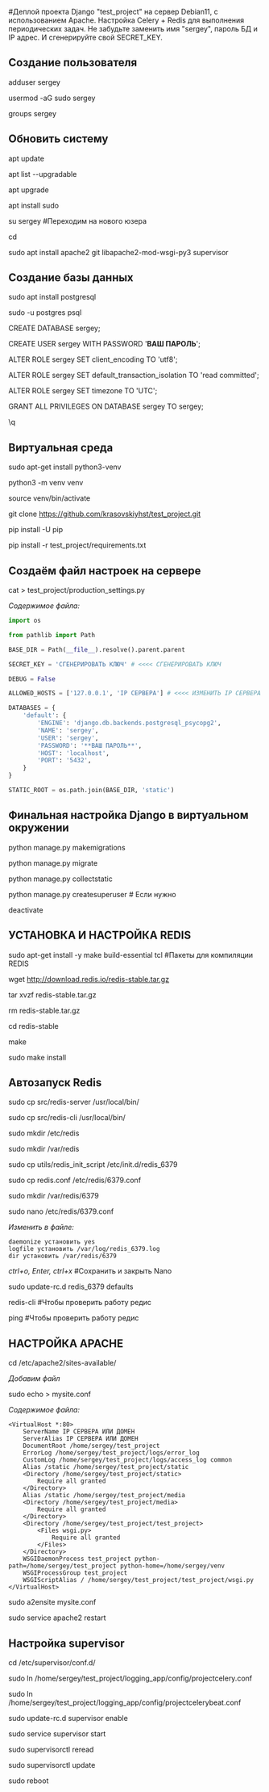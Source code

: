 #Деплой проекта Django "test_project" на сервер Debian11, с использованием Apache. Настройка Celery + Redis для выполнения периодических задач.
Не забудьте заменить имя "sergey", пароль БД и IP адрес. И сгенерируйте свой SECRET_KEY.

Создание пользователя
-----------
adduser sergey

usermod -aG sudo sergey

groups sergey

Обновить систему
-----------
apt update

apt list --upgradable

apt upgrade

apt install sudo

su sergey	#Переходим на нового юзера

cd

sudo apt install apache2 git libapache2-mod-wsgi-py3 supervisor

Создание базы данных
-----------
sudo apt install postgresql

sudo -u postgres psql

CREATE DATABASE sergey;

CREATE USER sergey WITH PASSWORD '**ВАШ ПАРОЛЬ**';

ALTER ROLE sergey SET client_encoding TO 'utf8';

ALTER ROLE sergey SET default_transaction_isolation TO 'read committed';

ALTER ROLE sergey SET timezone TO 'UTC';

GRANT ALL PRIVILEGES ON DATABASE sergey TO sergey;

\q


Виртуальная среда
-----------
sudo apt-get install python3-venv

python3 -m venv venv

source venv/bin/activate

git clone https://github.com/krasovskiyhst/test_project.git

pip install -U pip

pip install -r test_project/requirements.txt


Создаём файл настроек на сервере
-----------
cat > test_project/production_settings.py

*Содержимое файла:*
``` Python
import os

from pathlib import Path

BASE_DIR = Path(__file__).resolve().parent.parent

SECRET_KEY = 'СГЕНЕРИРОВАТЬ КЛЮЧ' # <<<< СГЕНЕРИРОВАТЬ КЛЮЧ

DEBUG = False

ALLOWED_HOSTS = ['127.0.0.1', 'IP СЕРВЕРА'] # <<<< ИЗМЕНИТЬ IP СЕРВЕРА

DATABASES = {
    'default': {
        'ENGINE': 'django.db.backends.postgresql_psycopg2',
        'NAME': 'sergey',
        'USER': 'sergey',
        'PASSWORD': '**ВАШ ПАРОЛЬ**',
        'HOST': 'localhost',
        'PORT': '5432',
    }
}

STATIC_ROOT = os.path.join(BASE_DIR, 'static')
```

Финальная настройка Django в виртуальном окружении
-----------
python manage.py makemigrations

python manage.py migrate

python manage.py collectstatic

python manage.py createsuperuser # Если нужно

deactivate


УСТАНОВКА И НАСТРОЙКА REDIS
-----------
sudo apt-get install -y make build-essential tcl #Пакеты для компиляции REDIS

wget http://download.redis.io/redis-stable.tar.gz

tar xvzf redis-stable.tar.gz

rm redis-stable.tar.gz

cd redis-stable

make

sudo make install

Автозапуск Redis
-----------
sudo cp src/redis-server /usr/local/bin/

sudo cp src/redis-cli /usr/local/bin/

sudo mkdir /etc/redis

sudo mkdir /var/redis

sudo cp utils/redis_init_script /etc/init.d/redis_6379


sudo cp redis.conf /etc/redis/6379.conf

sudo mkdir /var/redis/6379

sudo nano /etc/redis/6379.conf

*Изменить в файле:*

```
daemonize установить yes
logfile установить /var/log/redis_6379.log
dir установить /var/redis/6379
```

*ctrl+o, Enter, ctrl+x* #Сохранить и закрыть Nano

sudo update-rc.d redis_6379 defaults

redis-cli	#Чтобы проверить работу редис

ping	#Чтобы проверить работу редис


НАСТРОЙКА APACHE
-----------
cd /etc/apache2/sites-available/

*Добавим файл*

sudo echo > mysite.conf

*Содержимое файла:*
```
<VirtualHost *:80>
	ServerName IP СЕРВЕРА ИЛИ ДОМЕН
	ServerAlias IP СЕРВЕРА ИЛИ ДОМЕН
	DocumentRoot /home/sergey/test_project
	ErrorLog /home/sergey/test_project/logs/error_log
	CustomLog /home/sergey/test_project/logs/access_log common
	Alias /static /home/sergey/test_project/static
	<Directory /home/sergey/test_project/static>
		Require all granted
	</Directory>
	Alias /static /home/sergey/test_project/media
	<Directory /home/sergey/test_project/media>
		Require all granted
	</Directory>
	<Directory /home/sergey/test_project/test_project>
		<Files wsgi.py>
			Require all granted
		</Files>
	</Directory>
	WSGIDaemonProcess test_project python-path=/home/sergey/test_project python-home=/home/sergey/venv
	WSGIProcessGroup test_project
	WSGIScriptAlias / /home/sergey/test_project/test_project/wsgi.py
</VirtualHost>
```

sudo a2ensite mysite.conf

sudo service apache2 restart


Настройка supervisor
-----------
cd /etc/supervisor/conf.d/

sudo ln /home/sergey/test_project/logging_app/config/projectcelery.conf

sudo ln /home/sergey/test_project/logging_app/config/projectcelerybeat.conf

sudo update-rc.d supervisor enable

sudo service supervisor start

sudo supervisorctl reread

sudo supervisorctl update

sudo reboot
